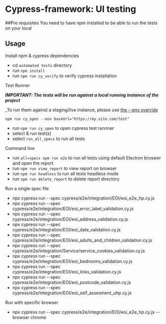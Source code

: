 # Cypress-framework: UI testing

##Pre requisites
You need to have npm installed to be able to run the tests on your local

## Usage

Install npm & cypress dependencies

- cd `automated tests` directory
- run `npm install`
- run `npm run cy_verify` to verify cypress installation

Test Runner

_**IMPORTANT: The tests will be run against a local running instance of the project**_

\_To run them against a staging/live instance, please use [the --env override](https://docs.cypress.io/guides/guides/environment-variables#Option-4-env)

`npm run cy_open --env baseUrl="https://my.site.com/test"`

- run `npm run cy_open` to open cypress test runnner
- select & run test(s)
- select `run_all_specs` to run all tests

Command line
- run `all=specs npm run e2e` to run all tests using default Electron broswer and open the report
- run `npm run view_report` to view report on browser
- run `npm run headless` to run all tests headless mode
- run `npm run delete_report` to delete report directory

Run a single spec file
- npx cypress run --spec cypress/e2e/integration/EOI/eoi_e2e_hp.cy.js
- npx cypress run --spec cypress/e2e/integration/EOI/eoi_error_label_validation.cy.js
- npx cypress run --spec cypress/e2e/integration/EOI/eoi_address_validation.cy.js
- npx cypress run --spec cypress/e2e/integration/EOI/eoi_date_validation.cy.js
- npx cypress run --spec cypress/e2e/integration/EOI/eoi_adults_and_children_validation.cy.js
- npx cypress run --spec cypress/e2e/integration/Service/service_cookies_validation.cy.js
- npx cypress run --spec cypress/e2e/integration/EOI/eoi_bedrooms_validation.cy.js
- npx cypress run --spec cypress/e2e/integration/EOI/eoi_links_validation.cy.js
- npx cypress run --spec cypress/e2e/integration/EOI/eoi_postcode_validation.cy.js
- npx cypress run --spec cypress/e2e/integration/EOI/eoi_self_assesment_uhp.cy.js

Run with specific browser
- npx cypress run --spec cypress/e2e/integration/EOI/eoi_e2e_hp.cy.js --browser chrome
